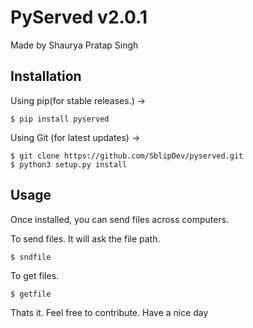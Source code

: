 # PyServed v2.0.1
Made by Shaurya Pratap Singh 

## Installation

Using pip(for stable releases.) ->

```
$ pip install pyserved
```

Using Git (for latest updates) ->

```
$ git clone https://github.com/SblipDev/pyserved.git
$ python3 setup.py install
```

## Usage

Once installed, you can send files across computers. 

To send files.
It will ask the file path.

```
$ sndfile
```

To get files.

```
$ getfile
```

Thats it. 
Feel free to contribute. 
Have a nice day   


